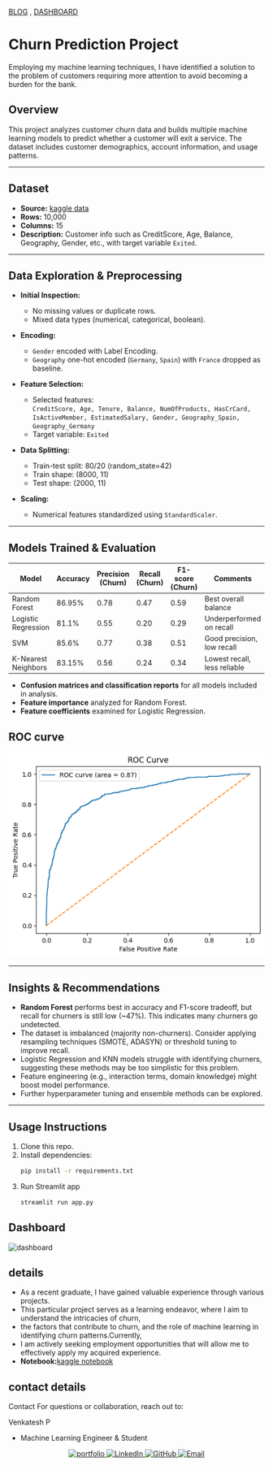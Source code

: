 [BLOG](https://medium.com/@venkateshpvnky9/predicting-customer-churn-using-machine-learning-e4a4680767f3) , [DASHBOARD](https://customer-churn-prediction-venkatesh.streamlit.app/)
# Churn Prediction Project
Employing my machine learning techniques, I have identified a solution to the problem of customers requiring more attention to avoid becoming a burden for the bank. 


## Overview
This project analyzes customer churn data and builds multiple machine learning models to predict whether a customer will exit a service. The dataset includes customer demographics, account information, and usage patterns.

---

## Dataset
- **Source:** [kaggle data](https://www.kaggle.com/datasets/shrutimechlearn/churn-modelling/data)
- **Rows:** 10,000
- **Columns:** 15
- **Description:** Customer info such as CreditScore, Age, Balance, Geography, Gender, etc., with target variable `Exited`.

---

## Data Exploration & Preprocessing

- **Initial Inspection:**
  - No missing values or duplicate rows.
  - Mixed data types (numerical, categorical, boolean).
  
- **Encoding:**
  - `Gender` encoded with Label Encoding.
  - `Geography` one-hot encoded (`Germany`, `Spain`) with `France` dropped as baseline.

- **Feature Selection:**
  - Selected features:  
    `CreditScore, Age, Tenure, Balance, NumOfProducts, HasCrCard, IsActiveMember, EstimatedSalary, Gender, Geography_Spain, Geography_Germany`
  - Target variable: `Exited`

- **Data Splitting:**
  - Train-test split: 80/20 (random_state=42)
  - Train shape: (8000, 11)
  - Test shape: (2000, 11)

- **Scaling:**
  - Numerical features standardized using `StandardScaler`.

---

## Models Trained & Evaluation

| Model               | Accuracy | Precision (Churn) | Recall (Churn) | F1-score (Churn) | Comments                      |
|---------------------|----------|-------------------|----------------|------------------|-------------------------------|
| Random Forest       | 86.95%   | 0.78              | 0.47           | 0.59             | Best overall balance          |
| Logistic Regression | 81.1%    | 0.55              | 0.20           | 0.29             | Underperformed on recall      |
| SVM                 | 85.6%    | 0.77              | 0.38           | 0.51             | Good precision, low recall    |
| K-Nearest Neighbors | 83.15%   | 0.56              | 0.24           | 0.34             | Lowest recall, less reliable  |

- **Confusion matrices and classification reports** for all models included in analysis.
- **Feature importance** analyzed for Random Forest.
- **Feature coefficients** examined for Logistic Regression.

## ROC curve

![ROC curve](image/roccurve.png)

---

## Insights & Recommendations

- **Random Forest** performs best in accuracy and F1-score tradeoff, but recall for churners is still low (~47%). This indicates many churners go undetected.
- The dataset is imbalanced (majority non-churners). Consider applying resampling techniques (SMOTE, ADASYN) or threshold tuning to improve recall.
- Logistic Regression and KNN models struggle with identifying churners, suggesting these methods may be too simplistic for this problem.
- Feature engineering (e.g., interaction terms, domain knowledge) might boost model performance.
- Further hyperparameter tuning and ensemble methods can be explored.

---

## Usage Instructions

1. Clone this repo.
2. Install dependencies:  
   ```bash
   pip install -r requirements.txt
3. Run Streamlit app
   ```bash
   streamlit run app.py

## Dashboard
![dashboard](image/img1.png)

## details 
- As a recent graduate, I have gained valuable experience through various projects.
- This particular project serves as a learning endeavor, where I aim to understand the intricacies of churn,
- the factors that contribute to churn, and the role of machine learning in identifying churn patterns.Currently,
- I am actively seeking employment opportunities that will allow me to effectively apply my acquired experience.
- **Notebook:**[kaggle notebook](https://www.kaggle.com/code/venkateshpvnky/chunk-prediction-for-bank)

## contact details 

Contact
For questions or collaboration, reach out to:

Venkatesh P
- Machine Learning Engineer & Student

<p align="center">
  <a href="https://www.datascienceportfol.io/venkateshml" target="_blank">
    <img src="https://img.shields.io/badge/Portfolio-000000?style=for-the-badge&logo=google-chrome&logoColor=white" alt="portfolio" />
  </a>
  <a href="https://linkedin.com/in/venkatesh-ml" target="_blank">
    <img src="https://img.shields.io/badge/LinkedIn-0A66C2?style=for-the-badge&logo=linkedin&logoColor=white" alt="LinkedIn" />
  </a>
  <a href="https://github.com/venkatesh-hyper" target="_blank">
    <img src="https://img.shields.io/badge/GitHub-181717?style=for-the-badge&logo=github&logoColor=white" alt="GitHub" />
  </a>
  <a href="mailto:venkateshpvnky9@gmail.com" target="_blank">
    <img src="https://img.shields.io/badge/Email-D14836?style=for-the-badge&logo=gmail&logoColor=white" alt="Email" />
  </a>
</p>

